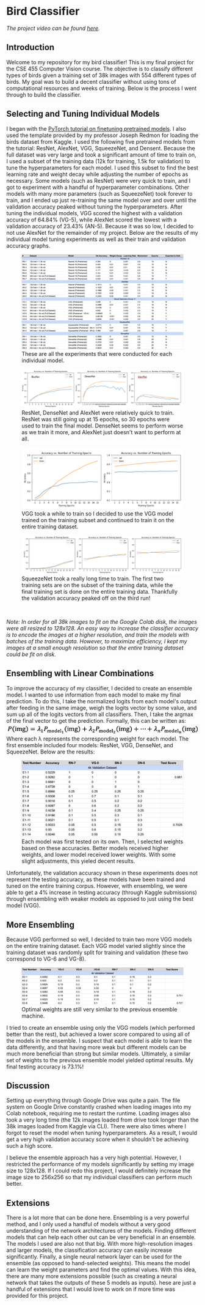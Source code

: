 # Bird Classifier

_The project video can be found [here](https://youtu.be/y3IDvz65yxc)._

## Introduction
Welcome to my repository for my bird classifier! This is my final project for the CSE 455 Computer Vision course. The objective is to classify different types of birds given a training set of 38k images with 554 different types of birds. My goal was to build a decent classifier without using tons of computational resources and weeks of training. Below is the process I went through to build the classifier.

## Selecting and Tuning Individual Models
I began with the [PyTorch tutorial on finetuning pretrained models](https://pytorch.org/tutorials/beginner/finetuning_torchvision_models_tutorial.html). I also used the template provided by my professor Joseph Redmon for loading the birds dataset from Kaggle. I used the following five pretrained models from the tutorial: ResNet, AlexNet, VGG, SqueezeNet, and Densent. Because the full dataset was very large and took a significant amount of time to train on, I used a subset of the training data (12k for training, 1.5k for validation) to tune the hyperparameters for each model. I used this subset to find the best learning rate and weight decay while adjusting the number of epochs as necessary. Some models (such as ResNet) were very quick to train, and I got to experiment with a handful of hyperparameter combinations. Other models with many more parameters (such as SqueezeNet) took forever to train, and I ended up just re-training the same model over and over until the validation accuracy peaked without tuning the hyperparameters. After tuning the individual models, VGG scored the highest with a validation accuracy of 64.84% (VG-5), while AlexNet scored the lowest with a validation accuracy of 23.43% (AN-5). Because it was so low, I decided to not use AlexNet for the remainder of my project. Below are the results of my individual model tuning experiments as well as their train and validation accuracy graphs.

<figure class="image">
  <img src="./images/single_model_results.png" alt="Training Results Table">
  <figcaption>These are all the experiments that were conducted for each individual model.</figcaption>
</figure>

<figure class="image">
  <img src="./images/dn_rn_an.png" alt="DN, RN, and AN training">
  <figcaption>ResNet, DenseNet and AlexNet were relatively quick to train. ResNet was still going up at 15 epochs, so 30 epochs were used to train the final model. DenseNet seems to perform worse as we train it more, and AlexNet just doesn't want to perform at all.</figcaption>
</figure>

<figure class="image">
  <img src="./images/vgg_training.png" alt="VGG Training">
  <figcaption>VGG took a while to train so I decided to use the VGG model trained on the training subset and continued to train it on the entire training dataset.</figcaption>
</figure>

<figure class="image">
  <img src="./images/sn_training.png" alt="SqueezeNet Training">
  <figcaption>SqueezeNet took a really long time to train. The first two training sets are on the subset of the training data, while the final training set is done on the entire training data. Thankfully the validation accuracy peaked off on the third run!</figcaption>
</figure>

<br>

_Note: In order for all 38k images to fit on the Google Colab disk, the images were all resized to 128x128. An easy way to increase the classifier accuracy is to encode the images at a higher resolution, and train the models with batches of the training data. However, to maximize efficiency, I kept my images at a small enough resolution so that the entire training dataset could be fit on disk._

## Ensembling with Linear Combinations
To improve the accuracy of my classifier, I decided to create an ensemble model. I wanted to use information from each model to make my final prediction. To do this, I take the normalized logits from each model's output after feeding in the same image, weigh the logits vector by some value, and sum up all of the logits vectors from all classifiers. Then, I take the argmax of the final vector to get the prediction. Formally, this can be written as:
![Formula](./images/formula.png)
Where each λ represents the corresponding weight for each model. The first ensemble included four models: ResNet, VGG, DenseNet, and SqueezeNet. Below are the results:

<figure class="image">
  <img src="./images/ensemble_1_results.png" alt="Ensemble 1 Results">
  <figcaption>Each model was first tested on its own. Then, I selected weights based on these accuracies. Better models received higher weights, and lower model received lower weights. With some slight adjustments, this yieled decent results.</figcaption>
</figure>

Unfortunately, the validation accuracy shown in these experiments does not represent the testing accuracy, as these models have been trained and tuned on the entire training corpus. However, with ensembling, we were able to get a 4% increase in testing accuracy (through Kaggle submissions) through ensembling with weaker models as opposed to just using the best model (VGG).

## More Ensembling
Because VGG performed so well, I decided to train two more VGG models on the entire training dataset. Each VGG model varied slightly since the training dataset was randomly split for training and validation (these two correspond to VG-6 and VG-8). 

<figure class="image">
  <img src="./images/ensemble_2_results.png" alt="Ensemble 2 Results">
  <figcaption>Optimal weights are still very similar to the previous ensemble machine.</figcaption>
</figure>

I tried to create an ensemble using only the VGG models (which performed better than the rest), but achieved a lower score compared to using all of the models in the ensemble. I suspect that each model is able to learn the data differently, and that having more weak but different models can be much more beneficial than strong but similar models. Ultimately, a similar set of weights to the previous ensemble model yielded optimal results. My final testing accuracy is 73.1%!

## Discussion

Setting up everything through Google Drive was quite a pain. The file system on Google Drive constantly crashed when loading images into my Colab notebook, requiring me to restart the runtime. Loading images also took a very long time (the 12k images loaded from drive took longer than the 38k images loaded from Kaggle via CLI). There were also times where I forgot to reset the model when tuning hyperparameters. As a result, I would get a very high validation accuracy score when it shouldn't be achieving such a high score.

I believe the ensemble approach has a very high potential. However, I restricted the performance of my models significantly by setting my image size to 128x128. If I could redo this project, I would definitely increase the image size to 256x256 so that my individual classifiers can perform much better.

## Extensions
There is a lot more that can be done here. Ensembling is a very powerful method, and I only used a handful of models without a very good understanding of the network architectures of the models. Finding different models that can help each other out can be very beneficial in an ensemble. The models I used are also not that big. With more high-resolution images and larger models, the classification accuracy can easily increase significantly. Finally, a single neural network layer can be used for the ensemble (as opposed to hand-selected weights). This means the model can learn the weight parameters and find the optimal values. With this idea, there are many more extensions possible (such as creating a neural network that takes the outputs of these 5 models as inputs). hese are just a handful of extensions that I would love to work on if more time was provided for this project.